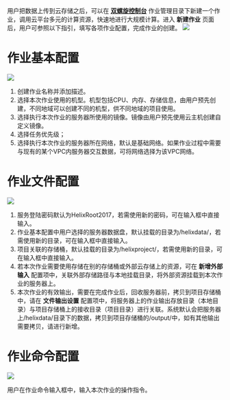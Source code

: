用户把数据上传到云存储之后，可以在 [**双螺旋控制台**](http://console.tce.fsphere.cn/helix ) 作业管理目录下新建一个作业，调用云平台多元的计算资源，快速地进行大规模计算。进入 **新建作业** 页面后，用户可参照以下指引，填写各项作业配置，完成作业的创建。
![](http://imgcache.tce.fsphere.cn/static/mc.qcloudimg.com/static/img/5a658881fba5ee1b85fc4d52f926ae9e/image.png)


#  作业基本配置

![](http://imgcache.tce.fsphere.cn/static/mc.qcloudimg.com/static/img/b4b8243ef8e5a1380dd533f972f58f58/image.png)

1. 创建作业名称并添加描述。
1. 选择本次作业使用的机型。机型包括CPU、内存、存储信息，由用户预先创建，不同地域可以创建不同的机型，供不同地域的项目使用。
1. 选择执行本次作业的服务器所使用的镜像。镜像由用户预先使用云主机创建自定义镜像。
1. 选择任务优先级；
1. 选择执行本次作业的服务器所在网络，默认是基础网络。如果作业过程中需要与现有的某个VPC内服务器交互数据，可将网络选择为该VPC网络。

# 作业文件配置 #

![](http://imgcache.tce.fsphere.cn/static/mc.qcloudimg.com/static/img/a4e9cee3d99d681e0d234db3c3234d28/image.png)

1. 服务登陆密码默认为HelixRoot2017，若需使用新的密码，可在输入框中直接输入。 
1. 作业基本配置中用户选择的服务器数据盘，默认挂载的目录为/helixdata/，若需使用新的目录，可在输入框中直接输入。 
1. 项目关联的存储桶，默认挂载的目录为/helixproject/，若需使用新的目录，可在输入框中直接输入。 
1. 若本次作业需要使用存储在别的存储桶或外部云存储上的资源，可在 **新增外部输入** 配置项中，关联外部存储路径与本地挂载目录，将外部资源挂载到本次作业的服务器上。 
1. 本次作业的有效输出，需要在完成作业后，回收服务器前，拷贝到项目存储桶中，请在 **文件输出设置** 配置项中，将服务器上的作业输出存放目录（本地目录）与项目存储桶上的接收目录（项目目录）进行关联。系统默认会把服务器上/helixdata/目录下的数据，拷贝到项目存储桶的/output/中，如有其他输出需要拷贝，请进行新增。

# 作业命令配置 #
![](http://imgcache.tce.fsphere.cn/static/mc.qcloudimg.com/static/img/1fa291de0526ff384c27af21e96507ca/image.png)

用户在作业命令输入框中，输入本次作业的操作指令。
